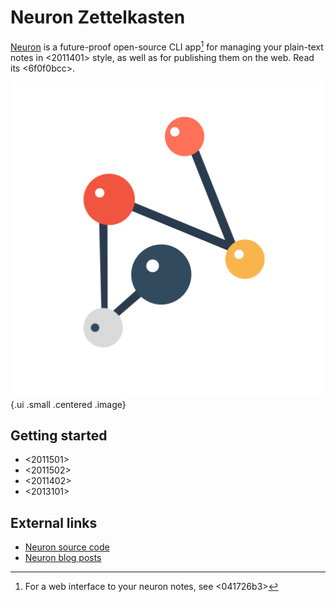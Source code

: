 # Neuron Zettelkasten

[Neuron](https://github.com/srid/neuron) is a future-proof open-source CLI app[^web] for managing your plain-text notes in <2011401> style, as well as for publishing them on the web. Read its <6f0f0bcc>.

![Neuron logo](https://raw.githubusercontent.com/srid/neuron/master/assets/neuron.svg){.ui .small .centered .image}

## Getting started

* <2011501>
* <2011502>
* <2011402>
* <2013101>

## External links

- [Neuron source code](https://github.com/srid/neuron)
- [Neuron blog posts](https://www.srid.ca/b6df4059.html)

[^web]: For a web interface to your neuron notes, see <041726b3>

